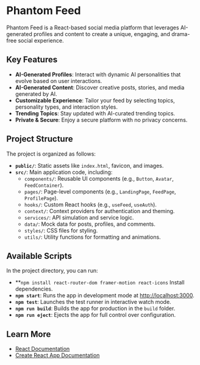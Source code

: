 # Phantom Feed

Phantom Feed is a React-based social media platform that leverages AI-generated profiles and content to create a unique, engaging, and drama-free social experience.

## Key Features
- **AI-Generated Profiles**: Interact with dynamic AI personalities that evolve based on user interactions.
- **AI-Generated Content**: Discover creative posts, stories, and media generated by AI.
- **Customizable Experience**: Tailor your feed by selecting topics, personality types, and interaction styles.
- **Trending Topics**: Stay updated with AI-curated trending topics.
- **Private & Secure**: Enjoy a secure platform with no privacy concerns.

## Project Structure
The project is organized as follows:
- **`public/`**: Static assets like `index.html`, favicon, and images.
- **`src/`**: Main application code, including:
  - `components/`: Reusable UI components (e.g., `Button`, `Avatar`, `FeedContainer`).
  - `pages/`: Page-level components (e.g., `LandingPage`, `FeedPage`, `ProfilePage`).
  - `hooks/`: Custom React hooks (e.g., `useFeed`, `useAuth`).
  - `context/`: Context providers for authentication and theming.
  - `services/`: API simulation and service logic.
  - `data/`: Mock data for posts, profiles, and comments.
  - `styles/`: CSS files for styling.
  - `utils/`: Utility functions for formatting and animations.

## Available Scripts
In the project directory, you can run:
- **`npm install react-router-dom framer-motion react-icons` Install dependencies.
- **`npm start`**: Runs the app in development mode at [http://localhost:3000](http://localhost:3000).
- **`npm test`**: Launches the test runner in interactive watch mode.
- **`npm run build`**: Builds the app for production in the `build` folder.
- **`npm run eject`**: Ejects the app for full control over configuration.

## Learn More
- [React Documentation](https://reactjs.org/)
- [Create React App Documentation](https://facebook.github.io/create-react-app/docs/getting-started)
